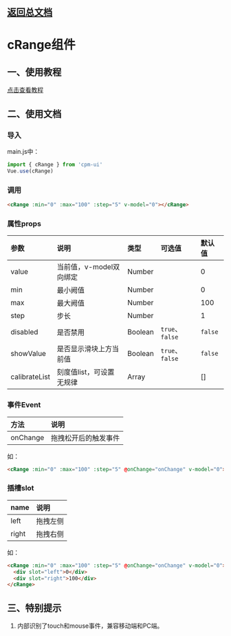 ## [返回总文档](https://github.com/cpm828/cpm-ui)


# cRange组件

## 一、使用教程
[点击查看教程](https://cpm828.github.io/cpm_ui/demo/index.html#/range)



## 二、使用文档
### 导入
main.js中：
```js
import { cRange } from 'cpm-ui'
Vue.use(cRange)
```

### 调用
```html
<cRange :min="0" :max="100" :step="5" v-model="0"></cRange>
```

### 属性props
|参数|说明|类型|可选值|默认值|
|:---|:---|:---|:---|:---|
|value|当前值，v-model双向绑定|Number||0|
|min|最小阙值|Number||0|
|max|最大阙值|Number||100|
|step|步长|Number||1|
|disabled|是否禁用|Boolean|`true`、`false`|`false`|
|showValue|是否显示滑块上方当前值|Boolean|`true`、`false`|`false`|
|calibrateList|刻度值list，可设置无规律|Array||[]|


### 事件Event
|方法|说明|
|:---|:---|
|onChange|拖拽松开后的触发事件|

如：
```html
<cRange :min="0" :max="100" :step="5" @onChange="onChange" v-model="0"></cRange>
```

### 插槽slot
|name|说明|
|:---|:---|
|left|拖拽左侧|
|right|拖拽右侧|

如：
```html
<cRange :min="0" :max="100" :step="5" @onChange="onChange" v-model="0">
  <div slot="left">0</div>
  <div slot="right">100</div>
</cRange>
```



## 三、特别提示
1. 内部识别了touch和mouse事件，兼容移动端和PC端。
